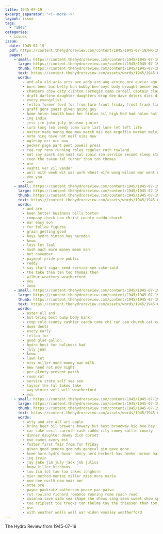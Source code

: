 ```yaml
---
title: 1945-07-19
excerpt_separator: "<!--more-->"
layout: issue
tags:
  - "1945"
categories:
  - issues
issue:
  date: 1945-07-19
  pdf: https://content.thehydroreview.com/content/1945/1945-07-19/HR-1945-07-19.pdf
  pages:
    - small: https://content.thehydroreview.com/content/1945/1945-07-19/small/HR-1945-07-19-01.jpg
      large: https://content.thehydroreview.com/content/1945/1945-07-19/large/HR-1945-07-19-01.jpg
      thumb: https://content.thehydroreview.com/content/1945/1945-07-19/thumbnails/HR-1945-07-19-01.jpg
      text: https://content.thehydroreview.com/assets/words/1945/1945-07-19/HR-1945-07-19-01.txt
      words:
        - and ala ald aria arts ave addo ard ang arning are auxier ago august ali alvin ain
        - born been bac betty bon bobby bee boys body brought benne board boyette
        - chambers chow city clinton carnegie camp cordell captain clase cad can cecil cobb call
        - draft darlene daughter daughters drop dee dave deters dies ding dirickson dad
        - every evangelist
        - felton former ford for from farm front friday frost frank fing found
        - graff gene guest given going guy
        - home helen health howe her hinton hil high hed had halen hatfield hany held harry hand hart hin hope herndon hier house hydro
        - ing india
        - jess jim john july johnson junior
        - lura long leo leedy loan line last lone let left life
        - matter made monda mee mex march mis med mcgoffin market melvin monday messenger
        - note ning nove not nell nims now
        - oglesby orr ore oun
        - pecker page part pent powell press
        - rea roy reno running roles regular ruth rowland
        - set soy spark sam seat sal spain son service second slemp story sunday sparks sister she scout saye sin smith
        - teen the taken tal turner thon ton thomas
        - ule
        - vashti ver vil vander
        - well with week wit was work wheat wife wang wilson war went ward whittemore wile wear
        - yon you
        - zoe
    - small: https://content.thehydroreview.com/content/1945/1945-07-19/small/HR-1945-07-19-02.jpg
      large: https://content.thehydroreview.com/content/1945/1945-07-19/large/HR-1945-07-19-02.jpg
      thumb: https://content.thehydroreview.com/content/1945/1945-07-19/thumbnails/HR-1945-07-19-02.jpg
      text: https://content.thehydroreview.com/assets/words/1945/1945-07-19/HR-1945-07-19-02.txt
      words:
        - and are
        - been better business bills boston
        - company check can christ county caddo church
        - ear easy eon
        - for fellow figures
        - grain getting good
        - hays hydro hinton has herndon
        - know
        - less let leal
        - mash much more money mean man
        - not november
        - payment pride pee public
        - reddy
        - say start sugar seed service see sake said
        - the take than ten too thomas then
        - wilbur weathers weatherford
        - you
        - zona
    - small: https://content.thehydroreview.com/content/1945/1945-07-19/small/HR-1945-07-19-03.jpg
      large: https://content.thehydroreview.com/content/1945/1945-07-19/large/HR-1945-07-19-03.jpg
      thumb: https://content.thehydroreview.com/content/1945/1945-07-19/thumbnails/HR-1945-07-19-03.jpg
      text: https://content.thehydroreview.com/assets/words/1945/1945-07-19/HR-1945-07-19-03.txt
      words:
        - aster all and
        - but bring best bump body bank
        - coop cold county cashier caddo come chi car can church cat care course
        - does dents
        - every early
        - felton for
        - good glad gallon
        - hydro hout her holiness had
        - july jean
        - know
        - lawn let
        - miss miller mond money man milk
        - new need not now night
        - per plenty present patch
        - room rot
        - service state self see son
        - taylor the tal takes take
        - way winter well will weatherford
        - you
    - small: https://content.thehydroreview.com/content/1945/1945-07-19/small/HR-1945-07-19-04.jpg
      large: https://content.thehydroreview.com/content/1945/1945-07-19/large/HR-1945-07-19-04.jpg
      thumb: https://content.thehydroreview.com/content/1945/1945-07-19/thumbnails/HR-1945-07-19-04.jpg
      text: https://content.thehydroreview.com/assets/words/1945/1945-07-19/HR-1945-07-19-04.txt
      words:
        - atty and are all art apple
        - bring beer bil brewers bowery but best broadway big bye bey
        - car cake cecil carruth cash caddo city comey cattle county
        - dinner daughter dewey dick dorset
        - eve eames every est
        - foster first fair from for friday
        - given good genera grounds general gin gave gone
        - home hore hydro honor henry herd herbert has henke herman hard host
        - ing irvin
        - jay jake jim july jack job julius
        - know killer kitchens
        - lou lin lot law lao lakes longhorn
        - mier method montez miller miss more maria
        - now nee north new near ner
        - otte ore
        - payne pankratz patterson peace pac paiva
        - rut rowland richard romance running rome roach read
        - susanna save side sea shape she shows sang seen sweet show spice shire senior sey sara surprise
        - too triplett toe trucks ton thelma tay the thiessen than tom
        - use
        - with weather wells well war widen woosley weatherford
---
```


The Hydro Review from 1945-07-19

<!--more-->

